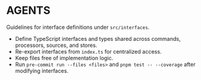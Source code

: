 # AGENTS

Guidelines for interface definitions under `src/interfaces`.

- Define TypeScript interfaces and types shared across commands, processors, sources, and stores.
- Re-export interfaces from `index.ts` for centralized access.
- Keep files free of implementation logic.
- Run `pre-commit run --files <files>` and `pnpm test -- --coverage` after modifying interfaces.
